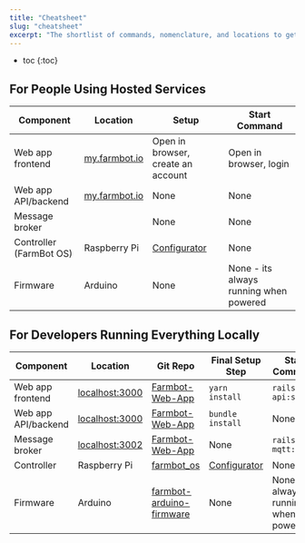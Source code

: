 ```yaml
---
title: "Cheatsheet"
slug: "cheatsheet"
excerpt: "The shortlist of commands, nomenclature, and locations to get all the FarmBot software up and running"
---
```


* toc
{:toc}

## For People Using Hosted Services

|Component                     |Location                      |Setup                         |Start Command                 |
|------------------------------|------------------------------|------------------------------|------------------------------|
|Web app frontend              |[my.farmbot.io](http://my.farmbot.io)|Open in browser, create an account|Open in browser, login
|Web app API/backend           |[my.farmbot.io](http://my.farmbot.io)|None                          |None
|Message broker                |                              |None                          |None
|Controller (FarmBot OS)       |Raspberry Pi                  |[Configurator](../Device/farmbot-os/configurator.md)|None
|Firmware                      |Arduino                       |None                          |None - its always running when powered

## For Developers Running Everything Locally

|Component                     |Location                      |Git Repo                      |Final Setup Step              |Start Command                 |
|------------------------------|------------------------------|------------------------------|------------------------------|------------------------------|
|Web app frontend              |[localhost:3000](localhost:3000)|[Farmbot-Web-App](https://github.com/FarmBot/Farmbot-Web-App)|`yarn install`                |`rails api:start`
|Web app API/backend           |[localhost:3000](localhost:3000)|[Farmbot-Web-App](https://github.com/FarmBot/Farmbot-Web-App)|`bundle install`              |None
|Message broker                |[localhost:3002](localhost:3002)|[Farmbot-Web-App](https://github.com/FarmBot/Farmbot-Web-App)|None                          |`rails mqtt:start`
|Controller                    |Raspberry Pi                  |[farmbot_os](https://github.com/FarmBot/farmbot_os)|[Configurator](../Device/farmbot-os/configurator.md)|None
|Firmware                      |Arduino                       |[farmbot-arduino-firmware](https://github.com/FarmBot/farmbot-arduino-firmware)|None                          |None - its always running when powered


